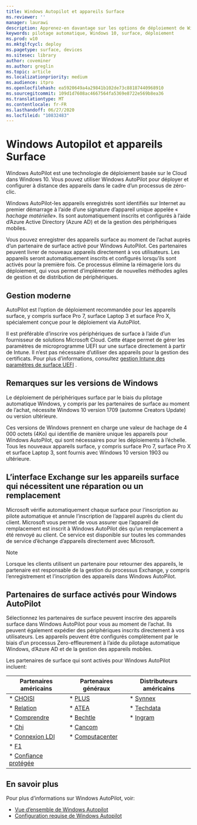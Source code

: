 ```yaml
---
title: Windows Autopilot et appareils Surface
ms.reviewer: ''
manager: laurawi
description: Apprenez-en davantage sur les options de déploiement de Windows AutoPilot pour les appareils surface.
keywords: pilotage automatique, Windows 10, surface, déploiement
ms.prod: w10
ms.mktglfcycl: deploy
ms.pagetype: surface, devices
ms.sitesec: library
author: coveminer
ms.author: greglin
ms.topic: article
ms.localizationpriority: medium
ms.audience: itpro
ms.openlocfilehash: ea5920649a4a29841b102de73c88187440968910
ms.sourcegitcommit: 109d1d7608ac4667564fa5369e8722e569b8ea36
ms.translationtype: MT
ms.contentlocale: fr-FR
ms.lasthandoff: 06/27/2020
ms.locfileid: "10832483"
---
```

# Windows Autopilot et appareils Surface

Windows AutoPilot est une technologie de déploiement basée sur le Cloud dans Windows 10. Vous pouvez utiliser Windows AutoPilot pour déployer et configurer à distance des appareils dans le cadre d’un processus de zéro-clic.

Windows AutoPilot-les appareils enregistrés sont identifiés sur Internet au premier démarrage à l’aide d’une signature d’appareil unique appelée « *hachage matérielle*». Ils sont automatiquement inscrits et configurés à l’aide d’Azure Active Directory (Azure AD) et de la gestion des périphériques mobiles.

Vous pouvez enregistrer des appareils surface au moment de l’achat auprès d’un partenaire de surface activé pour Windows AutoPilot. Ces partenaires peuvent livrer de nouveaux appareils directement à vos utilisateurs. Les appareils seront automatiquement inscrits et configurés lorsqu’ils sont activés pour la première fois. Ce processus élimine la réimagerie lors du déploiement, qui vous permet d’implémenter de nouvelles méthodes agiles de gestion et de distribution de périphériques.

## Gestion moderne

AutoPilot est l’option de déploiement recommandée pour les appareils surface, y compris surface Pro 7, surface Laptop 3 et surface Pro X, spécialement conçue pour le déploiement via AutoPilot.

 Il est préférable d’inscrire vos périphériques de surface à l’aide d’un fournisseur de solutions Microsoft Cloud. Cette étape permet de gérer les paramètres de microprogramme UEFI sur une surface directement à partir de Intune. Il n’est pas nécessaire d’utiliser des appareils pour la gestion des certificats. Pour plus d’informations, consultez [gestion Intune des paramètres de surface UEFI](surface-manage-dfci-guide.md) .

## Remarques sur les versions de Windows

Le déploiement de périphériques surface par le biais du pilotage automatique Windows, y compris par les partenaires de surface au moment de l’achat, nécessite Windows 10 version 1709 (automne Creators Update) ou version ultérieure.

Ces versions de Windows prennent en charge une valeur de hachage de 4 000 octets (4Ko) qui identifie de manière unique les appareils pour Windows AutoPilot, qui sont nécessaires pour les déploiements à l’échelle. Tous les nouveaux appareils surface, y compris surface Pro 7, surface Pro X et surface Laptop 3, sont fournis avec Windows 10 version 1903 ou ultérieure.

## L’interface Exchange sur les appareils surface qui nécessitent une réparation ou un remplacement

Microsoft vérifie automatiquement chaque surface pour l’inscription au pilote automatique et annule l’inscription de l’appareil auprès du client du client.  Microsoft vous permet de vous assurer que l’appareil de remplacement est inscrit à Windows AutoPilot dès qu’un remplacement a été renvoyé au client. Ce service est disponible sur toutes les commandes de service d’échange d’appareils directement avec Microsoft.

> [!NOTE]
> Lorsque les clients utilisent un partenaire pour retourner des appareils, le partenaire est responsable de la gestion du processus Exchange, y compris l’enregistrement et l’inscription des appareils dans Windows AutoPilot.

## Partenaires de surface activés pour Windows AutoPilot

Sélectionnez les partenaires de surface peuvent inscrire des appareils surface dans Windows AutoPilot pour vous au moment de l’achat. Ils peuvent également expédier des périphériques inscrits directement à vos utilisateurs. Les appareils peuvent être configurés complètement par le biais d’un processus Zero-effleurement à l’aide du pilotage automatique Windows, d’Azure AD et de la gestion des appareils mobiles.

Les partenaires de surface qui sont activés pour Windows AutoPilot incluent:

| Partenaires américains | Partenaires généraux | Distributeurs américains |
|--------------|---------------|-------------------|
| * [CHOISI](https://www.cdw.com/) | * [PLUS](https://www.also.com/ec/cms5/de_1010/1010_anbieter/microsoft/windows-autopilot/index.jsp) | * [Synnex](https://www.synnexcorp.com/us/microsoft/surface-autopilot/)  |
| * [Relation](https://www.connection.com/brand/microsoft/microsoft-surface)   | * [ATEA](https://www.atea.com/) | * [Techdata](https://www.techdata.com/)  |
| * [Comprendre](https://www.insight.com/en_US/buy/partner/microsoft/surface/windows-autopilot.html)  | * [Bechtle](https://www.bechtle.com/marken/microsoft/microsoft-windows-autopilot) | * [Ingram](https://go.microsoft.com/fwlink/p/?LinkID=2128954)   |
| * [Chi](https://www.shi.com/Surface) | * [Cancom](https://www.cancom.de/) |    |
| * [Connexion LDI](https://www.myldi.com/managed-it/)  | * [Computacenter](https://www.computacenter.com/uk) |    |
| * [F1](https://www.functiononeit.com/#empower)  |   |  |
| * [Confiance protégée](https://go.microsoft.com/fwlink/p/?LinkID=2129005) | | | 

## En savoir plus

Pour plus d’informations sur Windows AutoPilot, voir:
- [Vue d’ensemble de Windows Autopilot](https://docs.microsoft.com/windows/deployment/windows-autopilot/windows-10-autopilot)
- [Configuration requise de Windows Autopilot](https://docs.microsoft.com/windows/deployment/windows-autopilot/windows-autopilot-requirements)